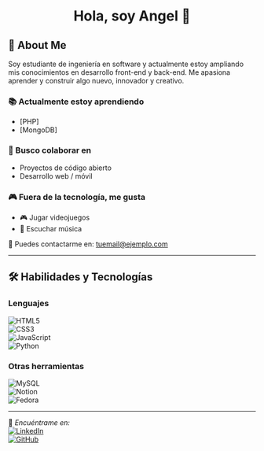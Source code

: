 <h1 align="center">Hola, soy Angel 👋</h1>  

## 🚀 About Me  
Soy estudiante de ingeniería en software y actualmente estoy ampliando mis conocimientos en desarrollo front-end y back-end. Me apasiona aprender y construir algo nuevo, innovador y creativo.  

### 📚 Actualmente estoy aprendiendo  
- [PHP]  
- [MongoDB]  

### 🤝 Busco colaborar en  
- Proyectos de código abierto  
- Desarrollo web / móvil  

### 🎮 Fuera de la tecnología, me gusta  
- 🎮 Jugar videojuegos  
- 🎵 Escuchar música   

📩 Puedes contactarme en: [tuemail@ejemplo.com](mailto:tuemail@ejemplo.com)  

---

## 🛠️ Habilidades y Tecnologías  

### Lenguajes  
![HTML5](https://img.shields.io/badge/HTML5-E34F26?style=for-the-badge&logo=html5&logoColor=white)  
![CSS3](https://img.shields.io/badge/CSS3-1572B6?style=for-the-badge&logo=css3&logoColor=white)  
![JavaScript](https://img.shields.io/badge/JavaScript-F7DF1E?style=for-the-badge&logo=javascript&logoColor=black)  
![Python](https://img.shields.io/badge/Python-3776AB?style=for-the-badge&logo=python&logoColor=white)  

### Otras herramientas  
![MySQL](https://img.shields.io/badge/MySQL-4479A1?style=for-the-badge&logo=mysql&logoColor=white)  
![Notion](https://img.shields.io/badge/Notion-000000?style=for-the-badge&logo=notion&logoColor=white)  
![Fedora](https://img.shields.io/badge/Fedora-294172?style=for-the-badge&logo=fedora&logoColor=white)  

---

🔗 *Encuéntrame en:*  
[![LinkedIn](https://img.shields.io/badge/LinkedIn-0077B5?style=for-the-badge&logo=linkedin&logoColor=white)](https://linkedin.com/in/tuusuario)  
[![GitHub](https://img.shields.io/badge/GitHub-181717?style=for-the-badge&logo=github&logoColor=white)](https://github.com/tuusuario)
